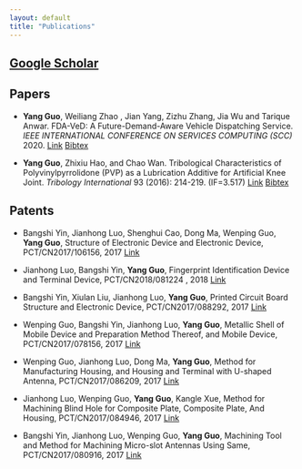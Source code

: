 ```yaml
---
layout: default
title: "Publications"
---
```


## [Google Scholar](https://scholar.google.com/citations?user=BnbauT4AAAAJ&hl=en&authuser=1)

## Papers

- **Yang Guo**, Weiliang Zhao , Jian Yang, Zizhu Zhang, Jia Wu and Tarique Anwar. FDA-VeD: A Future-Demand-Aware Vehicle Dispatching Service. *IEEE INTERNATIONAL CONFERENCE ON SERVICES COMPUTING (SCC)* 2020. [Link](../files/FDA-VeD_SCC_2020_Camera_Ready.pdf) [Bibtex](../files/FDA-VeD.bib)

- **Yang Guo**, Zhixiu Hao, and Chao Wan. Tribological Characteristics of Polyvinylpyrrolidone (PVP) as a Lubrication Additive for Artificial Knee Joint. *Tribology International* 93 (2016): 214-219. (IF=3.517) [Link](https://doi.org/10.1016/j.triboint.2015.08.043) [Bibtex](../files/Tri-PVP.bib)

## Patents

- Bangshi Yin, Jianhong Luo, Shenghui Cao, Dong Ma, Wenping Guo, **Yang Guo**, Structure of Electronic Device and Electronic Device, PCT/CN2017/106156, 2017 [Link](https://patentscope.wipo.int/search/en/detail.jsf;jsessionid=FC91D5A439BB92D52C5880DC76C00EC3.wapp2nC?docId=WO2019071603&recNum=1884&office=&queryString=&prevFilter=&sortOption=Pub+Date+Desc&maxRec=74690808)

- Jianhong Luo, Bangshi Yin, **Yang Guo**, Fingerprint Identification Device and Terminal Device, PCT/CN2018/081224 , 2018 [Link](https://patentscope.wipo.int/search/en/detail.jsf;jsessionid=015B0527ABCAE7B35821918933FC5C2B.wapp2nB?docId=WO2018177387&recNum=2281&office=&queryString=&prevFilter=&sortOption=Pub+Date+Desc&maxRec=71152078)

- Bangshi Yin, Xiulan Liu, Jianhong Luo, **Yang Guo**,  Printed Circuit Board Structure and Electronic Device,  PCT/CN2017/088292, 2017 [Link](https://patentscope.wipo.int/search/en/detail.jsf?docId=WO2018171054&recNum=3&office=&queryString=IN%3A%28guo+yang+luo+jianhong%29&prevFilter=&sortOption=Pub+Date+Desc&maxRec=9)

- Wenping Guo, Bangshi Yin, Jianhong Luo, **Yang Guo**, Metallic Shell of Mobile Device and Preparation Method Thereof, and Mobile Device, PCT/CN2017/078156, 2017 [Link](https://patentscope.wipo.int/search/en/detail.jsf?docId=WO2018149016&recNum=4&office=&queryString=IN%3A%28guo+yang+luo+jianhong%29&prevFilter=&sortOption=Pub+Date+Desc&maxRec=9)

- Wenping Guo, Jianhong Luo, Dong Ma, **Yang Guo**, Method for Manufacturing Housing, and Housing and Terminal with U-shaped Antenna, PCT/CN2017/086209, 2017 [Link](https://patentscope.wipo.int/search/en/detail.jsf?docId=WO2018149047&recNum=5&office=&queryString=IN%3A%28guo+yang+luo+jianhong%29&prevFilter=&sortOption=Pub+Date+Desc&maxRec=9)

- Jianhong Luo, Wenping Guo, **Yang Guo**, Kangle Xue, Method for Machining Blind Hole for Composite Plate, Composite Plate, And Housing, PCT/CN2017/084946, 2017 [Link](https://patentscope.wipo.int/search/en/detail.jsf?docId=WO2018137297&recNum=7&office=&queryString=IN%3A%28guo+yang+luo+jianhong%29&prevFilter=&sortOption=Pub+Date+Desc&maxRec=9)

- Bangshi Yin, Jianhong Luo, Wenping Guo, **Yang Guo**, Machining Tool and Method for Machining Micro-slot Antennas Using Same, PCT/CN2017/080916, 2017 [Link](https://patentscope.wipo.int/search/en/detail.jsf?docId=WO2018137291&recNum=6&office=&queryString=IN%3A%28guo+yang+luo+jianhong%29&prevFilter=&sortOption=Pub+Date+Desc&maxRec=9)
